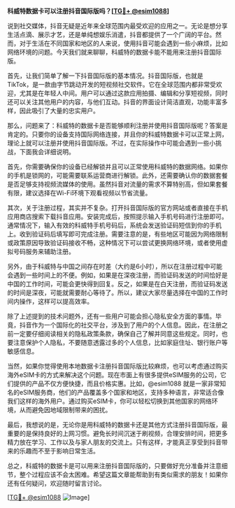 **科威特数据卡可以注册抖音国际版吗？[[TG💪+ @esim1088](https://t.me/s/esim1088)]**

说到社交媒体，抖音无疑是近年来全球范围内最受欢迎的应用之一。无论是想分享生活点滴、展示才艺，还是单纯想娱乐消遣，抖音都提供了一个广阔的平台。然而，对于生活在不同国家和地区的人来说，使用抖音可能会遇到一些小麻烦，比如网络环境的问题。今天我们就来聊聊，科威特的数据卡能不能用来注册抖音国际版。

首先，让我们简单了解一下抖音国际版的基本情况。抖音国际版，也就是TikTok，是一款由字节跳动开发的短视频社交软件。它在全球范围内都非常受欢迎，尤其是在年轻人中间。用户可以通过这款应用拍摄、编辑和分享短视频，同时还可以关注其他用户的内容，与他们互动。抖音的界面设计简洁直观，功能丰富多样，因此吸引了大量的忠实用户。

那么，问题来了：科威特的数据卡是否能够顺利注册并使用抖音国际版呢？答案是肯定的。只要你的设备支持国际网络连接，并且你的科威特数据卡可以正常上网，理论上就可以注册并使用抖音国际版。不过，在实际操作中可能会遇到一些小挑战，下面我会详细说明。

首先，你需要确保你的设备已经解锁并且可以正常使用科威特的数据网络。如果你的手机是锁网的，可能需要联系运营商进行解锁。此外，还需要确认你的数据套餐是否足够支持视频流媒体的使用。虽然抖音对流量的需求不算特别高，但如果套餐有限，建议选择在Wi-Fi环境下观看视频以节省流量。

其次，关于注册过程，其实并不复杂。打开抖音国际版的官方网站或者直接在手机应用商店搜索下载抖音应用。安装完成后，按照提示输入手机号码进行注册即可。通常情况下，输入有效的科威特手机号码后，系统会发送验证码短信到你的手机上。收到验证码后填写即可完成注册。需要注意的是，有些地区可能因为网络限制或政策原因导致验证码接收不畅，这种情况下可以尝试更换网络环境，或者使用虚拟号码服务来辅助注册。

另外，由于科威特与中国之间存在时差（大约是6小时），所以在注册过程中可能会遇到一些时间上的不便。例如，如果是在深夜注册，而验证码发送的时间恰好是中国的工作时间，可能会更快得到回复。反之，如果是在白天注册，而验证码发送的时间是深夜，可能就需要耐心等待了。所以，建议大家尽量选择在中国的工作时间内操作，这样可以提高效率。

除了上述提到的技术问题外，还有一些用户可能会担心隐私安全方面的事情。毕竟，抖音作为一个国际化的社交平台，涉及到了用户的个人信息。因此，在注册之前一定要仔细阅读相关的隐私政策条款，确保自己了解并同意这些规定。同时，也要注意保护个人隐私，不要随意透露过多的个人信息，比如家庭住址、银行账户等敏感信息。

当然，如果你觉得使用本地数据卡注册抖音国际版比较麻烦，也可以考虑通过购买海外eSIM卡的方式来解决这个问题。现在市面上有很多提供eSIM服务的公司，它们提供的产品不仅方便快捷，而且价格实惠。比如，@esim1088 就是一家非常知名的eSIM服务商，他们的产品覆盖多个国家和地区，支持多种语言，非常适合像我们这样的海外用户。通过购买eSIM卡，你可以轻松切换到其他国家的网络环境，从而避免因地域限制带来的困扰。

最后，我想说的是，无论你是用科威特的数据卡还是其他方式注册抖音国际版，最重要的是保持良好的上网习惯。避免长时间沉迷于刷视频，合理安排时间，把更多精力放在学习、工作以及与家人朋友的交流上。只有这样，才能真正享受到抖音带来的乐趣而不至于影响日常生活。

总之，科威特的数据卡是可以用来注册抖音国际版的，只要做好充分准备并注意细节，整个过程应该不会太困难。希望这篇文章能帮助到有类似需求的朋友！如果你还有任何疑问，欢迎随时留言讨论。

[[TG💪+ @esim1088](https://t.me/s/esim1088) ![Image](https://i.postimg.cc/4NQfJmqS/Snipaste-2025-05-13-00-14-12.png)]